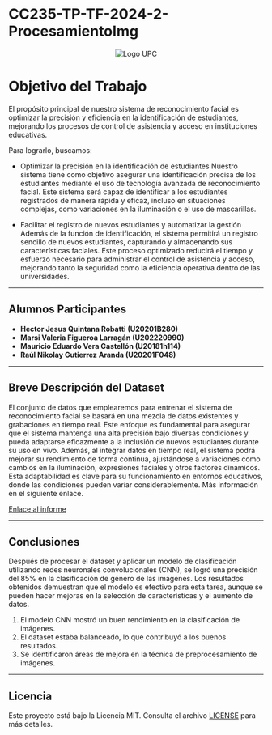 # CC235-TP-TF-2024-2-ProcesamientoImg

<p align="center">
  <img src="https://upload.wikimedia.org/wikipedia/commons/f/fc/UPC_logo_transparente.png" alt="Logo UPC" />
</p>



# Objetivo del Trabajo

El propósito principal de nuestro sistema de reconocimiento facial es optimizar la precisión y eficiencia en la identificación de estudiantes, mejorando los procesos de control de asistencia y acceso en instituciones educativas.

Para lograrlo, buscamos:

- Optimizar la precisión en la identificación de estudiantes
Nuestro sistema tiene como objetivo asegurar una identificación precisa de los estudiantes mediante el uso de tecnología avanzada de reconocimiento facial. Este sistema será capaz de identificar a los estudiantes registrados de manera rápida y eficaz, incluso en situaciones complejas, como variaciones en la iluminación o el uso de mascarillas.

- Facilitar el registro de nuevos estudiantes y automatizar la gestión
Además de la función de identificación, el sistema permitirá un registro sencillo de nuevos estudiantes, capturando y almacenando sus características faciales. Este proceso optimizado reducirá el tiempo y esfuerzo necesario para administrar el control de asistencia y acceso, mejorando tanto la seguridad como la eficiencia operativa dentro de las universidades.

---

## Alumnos Participantes

- **Hector Jesus Quintana Robatti (U20201B280)**
- **Marsi Valeria Figueroa Larragán (U202220990)**
- **Mauricio Eduardo Vera Castellón (U20181h114)**
- **Raúl Nikolay Gutierrez Aranda (U20201F048)**

---

## Breve Descripción del Dataset

El conjunto de datos que emplearemos para entrenar el sistema de reconocimiento facial se basará en una mezcla de datos existentes y grabaciones en tiempo real. Este enfoque es fundamental para asegurar que el sistema mantenga una alta precisión bajo diversas condiciones y pueda adaptarse eficazmente a la inclusión de nuevos estudiantes durante su uso en vivo. Además, al integrar datos en tiempo real, el sistema podrá mejorar su rendimiento de forma continua, ajustándose a variaciones como cambios en la iluminación, expresiones faciales y otros factores dinámicos. Esta adaptabilidad es clave para su funcionamiento en entornos educativos, donde las condiciones pueden variar considerablemente. Más información en el siguiente enlace.

[Enlace al informe](https://docs.google.com/document/d/1e_N9TteThA-lIVfmh3g2pQUl75Q7PeAd/edit?usp=sharing&ouid=102770396532383771305&rtpof=true&sd=true)


---

## Conclusiones

Después de procesar el dataset y aplicar un modelo de clasificación utilizando redes neuronales convolucionales (CNN), se logró una precisión del 85% en la clasificación de género de las imágenes. Los resultados obtenidos demuestran que el modelo es efectivo para esta tarea, aunque se pueden hacer mejoras en la selección de características y el aumento de datos.

1. El modelo CNN mostró un buen rendimiento en la clasificación de imágenes.
2. El dataset estaba balanceado, lo que contribuyó a los buenos resultados.
3. Se identificaron áreas de mejora en la técnica de preprocesamiento de imágenes.

---

## Licencia

Este proyecto está bajo la Licencia MIT. Consulta el archivo [LICENSE](https://github.com/Marsi3116/CC235-TP-TF-2024-2-ProcesamientoImg/blob/main/LICENSE.txt) para más detalles.
